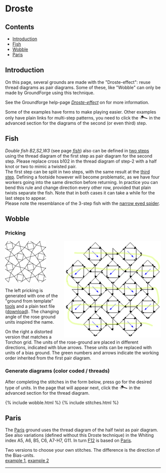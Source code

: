 # Droste

## Contents
* [Introduction](#introduction)
* [Fish](#fish)
* [Wobble](#wobble)
* [Paris](#paris)

## Introduction
On this page, several grounds are made with the "Droste-effect": 
reuse thread diagrams as pair diagrams. 
Some of these, like "Wobble" can only be made by GroundForge using this technique. 

See the Groundforge help-page [_Droste-effect_][pg-droste] on for more information.  

Some of the examples have forms to make playing easier. 
Other examples only have plain links for multi-step patterns, you need to click the ![](../images/wand.png) in the advanced section for the diagrams of the second (or even third) step.

[pg-droste]: https://d-bl.github.io/GroundForge/help/Droste-effect

## Fish     
_Double fish B2,S2,W3_ (see page [_fish_][fish-page])
also can be defined in [two steps][F2-223] using the thread diagram of the first step as pair diagram for the second step. Please replace <span class="elem">cross b102</span> in the thread diagram of step-2 with a <span class="stch">half knot</span> or two to mimic a twisted pair.       
The first step can be split in two steps, with the same result at the [third step][F3-223]. Defining a footside however will become problematic, as we have four workers going into the same direction before returning. In practice you can bend this rule and change direction every other row, provided that plain twists separate the fish. Note that in both cases it can take a while for the last steps to appear.    
Please note the resemblance of the 3-step fish with the [narrow eyed spider][ne-spiders-page]. 

[ne-spiders-page]: https://maetempels.github.io/MAE-gf/docs/spiders#spiders-with-a-narrow-eye
[fish-page]: https://maetempels.github.io/MAE-gf/docs/fish#fish-notation

[F2-223]: https://d-bl.github.io/GroundForge/tiles.html?patchWidth=6&patchHeight=14&b1=ctct&a2=ctct&b3=ct&a4=ctct&b5=ctc&b6=ctcl&a6=ctc&b7=ctc&a7=ctcr&droste2=ctc,b30=tct,b44=a45=b15=b14=tt,b64=a74=ttctctt&tile=-4,5-,-5,5-,-5,21,88&footsideStitch=ctctt&tileStitch=ctct&headsideStitch=ctctt&shiftColsSW=0&shiftRowsSW=7&shiftColsSE=2&shiftRowsSE=7

[F3-223]: https://d-bl.github.io/GroundForge/tiles.html?patchWidth=6&patchHeight=6&a1=ctc&a2=cr&a3=c&a4=lc&droste2=ctc,a10=a11=ctcrr,a20=a21=a40=ctct,a30=ct,,,,&droste3=ctc,a300=tct,a104=a114=ttctctt,a204=a205=a404=a405=tt,&tile=8,1,8,1,&footsideStitch=ctctt&tileStitch=ctct&headsideStitch=ctctt&shiftColsSW=0&shiftRowsSW=4&shiftColsSE=1&shiftRowsSE=4


## Wobble

### Pricking
<img src="../images/wobble.png" style="float: right; margin-left:1em"/>

![](../images/wobble2.png)

The left pricking is generated with one of the "ground from template" 
[tools](https://d-bl.github.io/inkscape-bobbinlace/Ground-from-Template)
and a plain text file (<a href="../data/wobble.txt" download>download</a>).
The changing angle of the rose ground units inspired the name.

On the right a distorted version that matches a Torchon grid. 
The units of the rose-ground are placed in different directions, indicated with blue arrows.
These units can be replaced with units of a bias ground.
The green numbers and arrows indicate the working order inherited from the first pair diagram.

### Generate diagrams (color coded / threads)

After completing the stitches in the form below,
press <span class="elem">go</span> for the desired type of units.
In the page that will appear next, click the ![](../images/wand.png)
in the advanced section for the thread diagram.

{% include wobble.html %}
{% include stitches.html %}


## Paris

The [Paris] ground uses the thread diagram of the half twist as pair diagram.
See also variations (defined without this Droste technique) in the Whiting index A5, A6, B5, C6, A7-H7, G11. 
In turn [F12] is based on [Paris][F12-droste].

Two versions to choose your own stitches. The difference is the direction of the Bias-units.       
[example 1][ex-paris-droste1], [example 2][ex-paris-droste2]

[Paris]: https://d-bl.github.io/GroundForge/tiles?tile=-5&tileStitch=ct&droste2=ctct&patchWidth=5&patchHeight=6&shiftColsSW=-2&shiftRowsSW=0&shiftColsSE=1&shiftRowsSE=1
[F12]: https://d-bl.github.io/GroundForge/tiles?whiting=F12_P190&patchWidth=10&patchHeight=10&f1=ctc&d1=tctct&b1=ctc&g2=ctctctc&e2=tctct&c2=tctct&a2=ctctctc&f3=ctc&d3=tctct&b3=ctc&g4=ctcrrctc&f4=ctc&e4=ctcllctc&c4=ctcrrctc&b4=ctc&a4=ctcllctc&tile=-4-5-7--,b-5-5-c-,-5-5-5--,a15-58d-&footsideStitch=ctctt&tileStitch=ctc&headsideStitch=ctctt&shiftColsSW=-4&shiftRowsSW=4&shiftColsSE=4&shiftRowsSE=4
[F12-droste]: https://d-bl.github.io/GroundForge/tiles?patchWidth=12&patchHeight=16&c1=clcrct&a1=crclct&d2=ctct&droste2=ctct,c11=a13=ctcllctc,a11=c13=ctcrrctc,d25=c10=c12=c14=ctc,d24=a10=a12=a14,a16=c15=ctctctc&tile=B-C-,---5&footsideStitch=ctctt&tileStitch=ctc&headsideStitch=ctctt&shiftColsSW=-2&shiftRowsSW=2&shiftColsSE=2&shiftRowsSE=2
[ex-paris-droste1]: https://d-bl.github.io/GroundForge/tiles?patchWidth=10&patchHeight=10&c1=crclct&a1=clcrct&d2=ctct&droste2=c15=a16=tctctct,a15=c16=tctct,d24=d25=tctct,c12=a12=tct,d20=d21=d22=d23=ctc,c10=c11=c13=c14=ctc,a10=a11=a13=a14=ctc,,&tile=B-C-,---5&tileStitch=ctc&shiftColsSW=-2&shiftRowsSW=2&shiftColsSE=2&shiftRowsSE=2
[ex-paris-droste2]: https://d-bl.github.io/GroundForge/tiles?patchWidth=10&patchHeight=10&c1=clcrct&a1=crclct&d2=ctct&droste2=c15=a16=tctctct,a15=c16=tctct,d24=d25=tctct,c12=a12=tct,d20=d21=d22=d23=ctc,c10=c11=c13=c14=ctc,a10=a11=a13=a14=ctc&tile=B-C-,---5&tileStitch=ctc&shiftColsSW=-2&shiftRowsSW=2&shiftColsSE=2&shiftRowsSE=2


***
